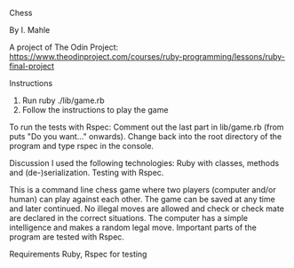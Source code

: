 Chess

By I. Mahle

A project of The Odin Project: https://www.theodinproject.com/courses/ruby-programming/lessons/ruby-final-project

Instructions

1. Run ruby ./lib/game.rb
2. Follow the instructions to play the game

To run the tests with Rspec: Comment out the last part in lib/game.rb (from puts "Do you want..." onwards). Change back into the root directory of the program and type rspec in the console.

Discussion
I used the following technologies: Ruby with classes, methods and (de-)serialization. Testing with Rspec.

This is a command line chess game where two players (computer and/or human) can play against each other. The game can be saved at any time and later continued. No illegal moves are allowed and check or check mate are declared in the correct situations. The computer has a simple intelligence and makes a random legal move. Important parts of the program are tested with Rspec.

Requirements
Ruby, Rspec for testing
